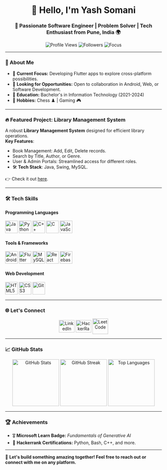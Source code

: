 <!-- README.md -->
<h1 align="center">👋 Hello, I'm Yash Somani</h1>
<h3 align="center">
    🚀 Passionate Software Engineer | Problem Solver | Tech Enthusiast from Pune, India 🌍
</h3>

<p align="center">
    <img src="https://komarev.com/ghpvc/?username=yhsomani&label=Profile%20views&color=brightgreen&style=flat" alt="Profile Views" />
    <img src="https://img.shields.io/github/followers/yhsomani?label=Followers" alt="Followers" />
    <img src="https://img.shields.io/badge/Focus-Software%20Development-blue" alt="Focus" />
</p>

---

### 🌟 About Me  
- 🎯 **Current Focus:** Developing Flutter apps to explore cross-platform possibilities.  
- 💼 **Looking for Opportunities:** Open to collaboration in Android, Web, or Software Development.  
- 📜 **Education:** Bachelor's in Information Technology (2021-2024)  
- 🧩 **Hobbies:** Chess ♟️ | Gaming 🎮  

---

### 🔥 Featured Project: **Library Management System**  
A robust **Library Management System** designed for efficient library operations.  
**Key Features**:
- Book Management: Add, Edit, Delete records.  
- Search by Title, Author, or Genre.  
- User & Admin Portals: Streamlined access for different roles.  
- 🛠 **Tech Stack**: Java, Swing, MySQL.  

👉 Check it out [here](https://github.com/yhsomani/Library_Management_System).

---

### 🛠️ Tech Skills  

#### Programming Languages  
<div>
    <img src="https://cdn.jsdelivr.net/gh/devicons/devicon/icons/java/java-original.svg" height="40" alt="Java" />
    <img src="https://cdn.jsdelivr.net/gh/devicons/devicon/icons/python/python-original.svg" height="40" alt="Python" />
    <img src="https://cdn.jsdelivr.net/gh/devicons/devicon/icons/cplusplus/cplusplus-original.svg" height="40" alt="C++" />
    <img src="https://cdn.jsdelivr.net/gh/devicons/devicon/icons/c/c-original.svg" height="40" alt="C" />
    <img src="https://cdn.jsdelivr.net/gh/devicons/devicon/icons/javascript/javascript-original.svg" height="40" alt="JavaScript" />
</div>  

#### Tools & Frameworks  
<div>
    <img src="https://cdn.jsdelivr.net/gh/devicons/devicon/icons/android/android-original.svg" height="40" alt="Android" />
    <img src="https://cdn.jsdelivr.net/gh/devicons/devicon/icons/flutter/flutter-original.svg" height="40" alt="Flutter" />
    <img src="https://cdn.jsdelivr.net/gh/devicons/devicon/icons/mysql/mysql-original.svg" height="40" alt="MySQL" />
    <img src="https://cdn.jsdelivr.net/gh/devicons/devicon/icons/react/react-original.svg" height="40" alt="React" />
    <img src="https://www.vectorlogo.zone/logos/firebase/firebase-icon.svg" height="40" alt="Firebase" />
</div>

#### Web Development  
<div>
    <img src="https://cdn.jsdelivr.net/gh/devicons/devicon/icons/html5/html5-original.svg" height="40" alt="HTML5" />
    <img src="https://cdn.jsdelivr.net/gh/devicons/devicon/icons/css3/css3-original.svg" height="40" alt="CSS3" />
    <img src="https://cdn.jsdelivr.net/gh/devicons/devicon/icons/git/git-original.svg" height="40" alt="Git" />
</div>

---

### 🌐 Let's Connect  
<p align="center">
    <a href="https://linkedin.com/in/somaniyash" target="blank"><img align="center" src="https://raw.githubusercontent.com/rahuldkjain/github-profile-readme-generator/master/src/images/icons/Social/linked-in-alt.svg" alt="LinkedIn" height="40" width="50" /></a>
    <a href="https://www.hackerrank.com/ysomani07" target="blank"><img align="center" src="https://raw.githubusercontent.com/rahuldkjain/github-profile-readme-generator/master/src/images/icons/Social/hackerrank.svg" alt="HackerRank" height="40"  width="50" /></a>
    <a href="https://www.leetcode.com/yashsomani_dev" target="blank"><img align="center" src="https://raw.githubusercontent.com/rahuldkjain/github-profile-readme-generator/master/src/images/icons/Social/leet-code.svg" alt="LeetCode" height="50"  width="50"  /></a>
</p>

---

### 📈 GitHub Stats  
<p align="center">
    <img src="https://github-readme-stats.vercel.app/api?username=yhsomani&show_icons=true&theme=radical" height="150" alt="GitHub Stats" />
    <img src="https://github-readme-streak-stats.herokuapp.com/?user=yhsomani&theme=radical" height="150" alt="GitHub Streak" />
    <img src="https://github-readme-stats.vercel.app/api/top-langs/?username=yhsomani&layout=compact&theme=radical" height="150" alt="Top Languages" />
</p>

---

### 🏆 Achievements  
- 🎖️ **Microsoft Learn Badge:** *Fundamentals of Generative AI*  
- 🥇 **Hackerrank Certifications:** Python, Bash, C++, and more.  

---

🎯 **Let's build something amazing together! Feel free to reach out or connect with me on any platform.**
